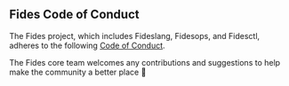 ## Fides Code of Conduct

The Fides project, which includes Fideslang, Fidesops, and Fidesctl, adheres to the following [Code of Conduct](https://ethyca.github.io/fidesops/community/code_of_conduct/).

The Fides core team welcomes any contributions and suggestions to help make the community a better place 🤝
